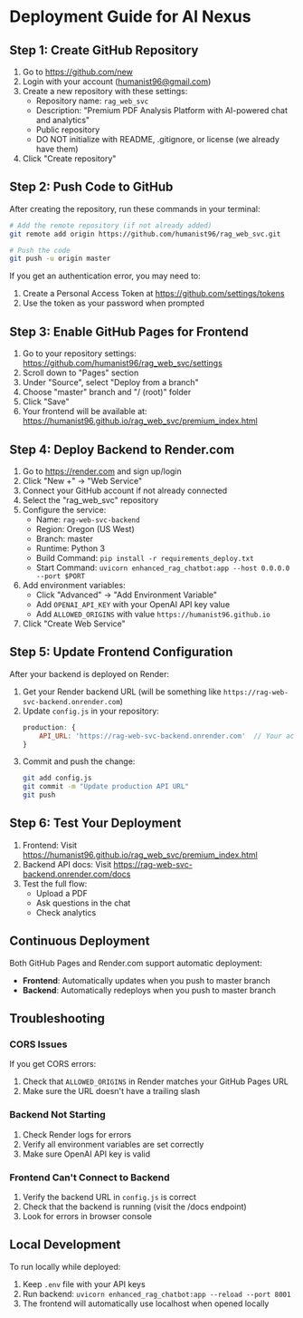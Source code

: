 # Deployment Guide for AI Nexus

## Step 1: Create GitHub Repository

1. Go to https://github.com/new
2. Login with your account (humanist96@gmail.com)
3. Create a new repository with these settings:
   - Repository name: `rag_web_svc`
   - Description: "Premium PDF Analysis Platform with AI-powered chat and analytics"
   - Public repository
   - DO NOT initialize with README, .gitignore, or license (we already have them)
4. Click "Create repository"

## Step 2: Push Code to GitHub

After creating the repository, run these commands in your terminal:

```bash
# Add the remote repository (if not already added)
git remote add origin https://github.com/humanist96/rag_web_svc.git

# Push the code
git push -u origin master
```

If you get an authentication error, you may need to:
1. Create a Personal Access Token at https://github.com/settings/tokens
2. Use the token as your password when prompted

## Step 3: Enable GitHub Pages for Frontend

1. Go to your repository settings: https://github.com/humanist96/rag_web_svc/settings
2. Scroll down to "Pages" section
3. Under "Source", select "Deploy from a branch"
4. Choose "master" branch and "/ (root)" folder
5. Click "Save"
6. Your frontend will be available at: https://humanist96.github.io/rag_web_svc/premium_index.html

## Step 4: Deploy Backend to Render.com

1. Go to https://render.com and sign up/login
2. Click "New +" → "Web Service"
3. Connect your GitHub account if not already connected
4. Select the "rag_web_svc" repository
5. Configure the service:
   - Name: `rag-web-svc-backend`
   - Region: Oregon (US West)
   - Branch: master
   - Runtime: Python 3
   - Build Command: `pip install -r requirements_deploy.txt`
   - Start Command: `uvicorn enhanced_rag_chatbot:app --host 0.0.0.0 --port $PORT`
6. Add environment variables:
   - Click "Advanced" → "Add Environment Variable"
   - Add `OPENAI_API_KEY` with your OpenAI API key value
   - Add `ALLOWED_ORIGINS` with value `https://humanist96.github.io`
7. Click "Create Web Service"

## Step 5: Update Frontend Configuration

After your backend is deployed on Render:

1. Get your Render backend URL (will be something like `https://rag-web-svc-backend.onrender.com`)
2. Update `config.js` in your repository:
   ```javascript
   production: {
       API_URL: 'https://rag-web-svc-backend.onrender.com'  // Your actual Render URL
   }
   ```
3. Commit and push the change:
   ```bash
   git add config.js
   git commit -m "Update production API URL"
   git push
   ```

## Step 6: Test Your Deployment

1. Frontend: Visit https://humanist96.github.io/rag_web_svc/premium_index.html
2. Backend API docs: Visit https://rag-web-svc-backend.onrender.com/docs
3. Test the full flow:
   - Upload a PDF
   - Ask questions in the chat
   - Check analytics

## Continuous Deployment

Both GitHub Pages and Render.com support automatic deployment:
- **Frontend**: Automatically updates when you push to master branch
- **Backend**: Automatically redeploys when you push to master branch

## Troubleshooting

### CORS Issues
If you get CORS errors:
1. Check that `ALLOWED_ORIGINS` in Render matches your GitHub Pages URL
2. Make sure the URL doesn't have a trailing slash

### Backend Not Starting
1. Check Render logs for errors
2. Verify all environment variables are set correctly
3. Make sure OpenAI API key is valid

### Frontend Can't Connect to Backend
1. Verify the backend URL in `config.js` is correct
2. Check that the backend is running (visit the /docs endpoint)
3. Look for errors in browser console

## Local Development

To run locally while deployed:
1. Keep `.env` file with your API keys
2. Run backend: `uvicorn enhanced_rag_chatbot:app --reload --port 8001`
3. The frontend will automatically use localhost when opened locally